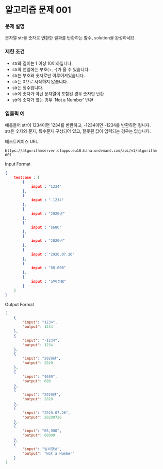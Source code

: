# **알고리즘 문제 001**

### **문제 설명**

문자열 str을 숫자로 변환한 결과를 반환하는 함수, solution을 완성하세요.

### **제한 조건**

- str의 길이는 1 이상 10이하입니다.
- str의 맨앞에는 부호(+, -)가 올 수 있습니다.
- str는 부호와 숫자로만 이루어져있습니다.
- str는 0으로 시작하지 않습니다.
- str는 정수입니다.
- str에 숫자가 아닌 문자열이 포함된 경우 숫자만 반환
- str에 숫자가 없는 경우 'Not a Number' 반환

### **입출력 예**

예를들어 str이 1234이면 1234를 반환하고, -1234이면 -1234를 반환하면 됩니다.  
str은 숫자와 문자, 특수문자 구성되어 있고, 잘못된 값이 입력되는 경우는 없습니다.  

테스트케이스 URL
```url
https://algorithmserver.cfapps.eu10.hana.ondemand.com/api/v1/algorithm-001
```

Input Format
```json
{
    testcase : [
        {
            input : "1234"
        },
        {
            input : "-1234"
        },
        {
            input : "2020년"
        },
        {
            input : "$680"
        },
        {
            input : "2020년"
        },
        {
            input : "2020.07.26"
        },
        {
            input : "68,000"
        },
        {
            input : "날씨정보"
        }
    ]
}
```

Output Format
```json
[
    {
        "input": "1234",
        "output": 1234
    },
    {
        "input": "-1234",
        "output": 1234
    },
    {
        "input": "2020년",
        "output": 2020
    },
    {
        "input": "$680",
        "output": 680
    },
    {
        "input": "2020년",
        "output": 2020
    },
    {
        "input": "2020.07.26",
        "output": 20200726
    },
    {
        "input": "68,000",
        "output": 68000
    },
    {
        "input": "날씨정보",
        "output": "Not a Number"
    }
]
```
